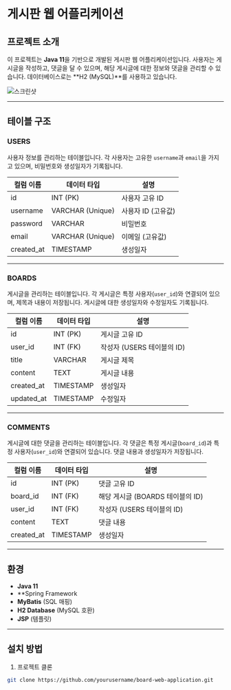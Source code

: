 # 게시판 웹 어플리케이션

## 프로젝트 소개

이 프로젝트는 **Java 11**을 기반으로 개발된 게시판 웹 어플리케이션입니다. 사용자는 게시글을 작성하고, 댓글을 달 수 있으며, 해당 게시글에 대한 정보와 댓글을 관리할 수 있습니다. 데이터베이스로는 **H2 (MySQL)**를 사용하고 있습니다.

![스크린샷](https://github.com/user-attachments/assets/51500404-b96f-4762-991a-cf512b2ebc05)

---

## 테이블 구조

### USERS

사용자 정보를 관리하는 테이블입니다. 각 사용자는 고유한 `username`과 `email`을 가지고 있으며, 비밀번호와 생성일자가 기록됩니다.

| 컬럼 이름    | 데이터 타입    | 설명               |
|--------------|----------------|--------------------|
| id           | INT (PK)       | 사용자 고유 ID     |
| username     | VARCHAR (Unique)| 사용자 ID (고유값) |
| password     | VARCHAR        | 비밀번호           |
| email        | VARCHAR (Unique)| 이메일 (고유값)    |
| created_at   | TIMESTAMP      | 생성일자           |

---

### BOARDS

게시글을 관리하는 테이블입니다. 각 게시글은 특정 사용자(`user_id`)와 연결되어 있으며, 제목과 내용이 저장됩니다. 게시글에 대한 생성일자와 수정일자도 기록됩니다.

| 컬럼 이름    | 데이터 타입     | 설명                   |
|--------------|-----------------|------------------------|
| id           | INT (PK)        | 게시글 고유 ID         |
| user_id      | INT (FK)        | 작성자 (USERS 테이블의 ID)|
| title        | VARCHAR         | 게시글 제목            |
| content      | TEXT            | 게시글 내용            |
| created_at   | TIMESTAMP       | 생성일자               |
| updated_at   | TIMESTAMP       | 수정일자               |

---

### COMMENTS

게시글에 대한 댓글을 관리하는 테이블입니다. 각 댓글은 특정 게시글(`board_id`)과 특정 사용자(`user_id`)와 연결되어 있습니다. 댓글 내용과 생성일자가 저장됩니다.

| 컬럼 이름    | 데이터 타입     | 설명                   |
|--------------|-----------------|------------------------|
| id           | INT (PK)        | 댓글 고유 ID           |
| board_id     | INT (FK)        | 해당 게시글 (BOARDS 테이블의 ID)|
| user_id      | INT (FK)        | 작성자 (USERS 테이블의 ID)|
| content      | TEXT            | 댓글 내용              |
| created_at   | TIMESTAMP       | 생성일자               |

---

## 환경

- **Java 11**
- **Spring Framework
- **MyBatis** (SQL 매핑)
- **H2 Database** (MySQL 호환)
- **JSP** (템플릿)

---

## 설치 방법

1. 프로젝트 클론

```bash
git clone https://github.com/yourusername/board-web-application.git
